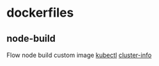 # dockerfiles

## node-build
Flow node build custom image
[kubectl](https://cdn.jsdelivr.net/gh/austinxishou/dockerfiles/node-build/kubectl)
[cluster-info](https://cdn.jsdelivr.net/gh/austinxishou/dockerfiles/node-build/cluster-info.yaml)
